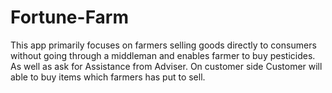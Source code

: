 # Fortune-Farm
This app primarily focuses on farmers selling goods directly to consumers without going through a middleman and enables farmer to buy pesticides. As well as ask for Assistance from Adviser. On customer side Customer will able to buy items which farmers has put to sell.
